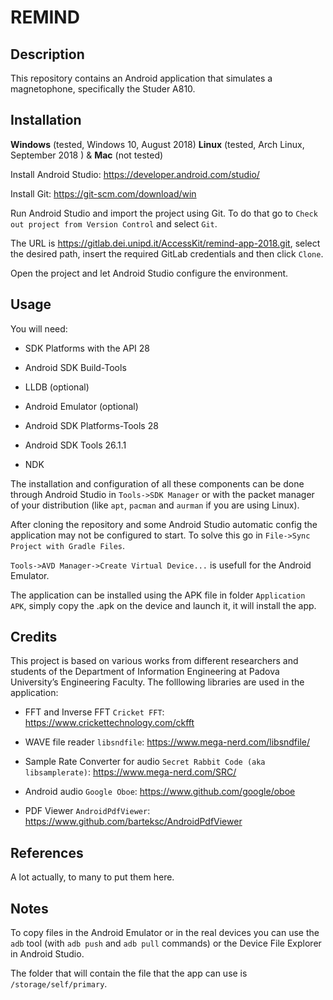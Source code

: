 # REMIND

## Description

This repository contains an Android application that simulates a magnetophone, specifically the Studer A810.

## Installation

**Windows** (tested, Windows 10, August 2018) **Linux** (tested, Arch Linux, September 2018 ) & **Mac** (not tested)

Install Android Studio: <https://developer.android.com/studio/>

Install Git: <https://git-scm.com/download/win>

Run Android Studio and import the project using Git. To do that go to `Check out project from Version Control` and select `Git`.

The URL is <https://gitlab.dei.unipd.it/AccessKit/remind-app-2018.git>, select the desired path, insert the required GitLab credentials and then click `Clone`.

Open the project and let Android Studio configure the environment.

## Usage

You will need:

*   SDK Platforms with the API 28

*   Android SDK Build-Tools

*   LLDB    (optional)

*   Android Emulator (optional)

*   Android SDK Platforms-Tools 28

*   Android SDK Tools 26.1.1

*   NDK

The installation and configuration of all these components can be done through Android Studio in `Tools->SDK Manager` or with the packet manager of your distribution (like `apt`, `pacman` and `aurman` if you are using Linux).

After cloning the repository and some Android Studio automatic config the application may not be configured to start. To solve this go in `File->Sync Project with Gradle Files`.

`Tools->AVD Manager->Create Virtual Device...` is usefull for the Android Emulator.

The application can be installed using the APK file in folder `Application APK`, simply copy the .apk on the device and launch it, it will install the app.

## Credits

This project is based on various works from different researchers and students of the Department of Information Engineering at Padova University’s Engineering Faculty.
The folllowing libraries are used in the application:

*   FFT and Inverse FFT `Cricket FFT`: <https://www.crickettechnology.com/ckfft>

*   WAVE file reader `libsndfile`: <https://www.mega-nerd.com/libsndfile/>

*   Sample Rate Converter for audio `Secret Rabbit Code (aka libsamplerate)`: <https://www.mega-nerd.com/SRC/>

*   Android audio `Google Oboe`: <https://www.github.com/google/oboe>

*   PDF Viewer `AndroidPdfViewer`: <https://www.github.com/barteksc/AndroidPdfViewer>

## References

A lot actually, to many to put them here.

## Notes

To copy files in the Android Emulator or in the real devices you can use the `adb` tool (with `adb push` and `adb pull` commands) or the Device File Explorer in Android Studio.

The folder that will contain the file that the app can use is `/storage/self/primary`.
